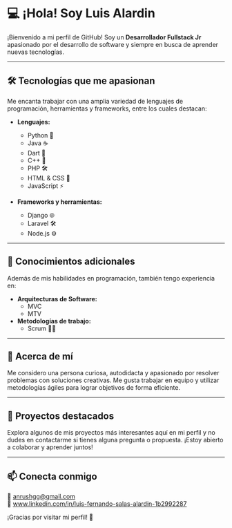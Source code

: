 # 💻 **¡Hola! Soy Luis Alardin**  
¡Bienvenido a mi perfil de GitHub! Soy un **Desarrollador Fullstack Jr** apasionado por el desarrollo de software y siempre en busca de aprender nuevas tecnologías.  

---

## 🛠️ **Tecnologías que me apasionan**  
Me encanta trabajar con una amplia variedad de lenguajes de programación, herramientas y frameworks, entre los cuales destacan:  
- **Lenguajes:**  
  - Python 🐍  
  - Java ☕  
  - Dart 🎯  
  - C++ 🔧  
  - PHP 🛠️  
  - HTML & CSS 🎨  
  - JavaScript ⚡  

- **Frameworks y herramientas:**  
  - Django 🌐  
  - Laravel 🛠️  
  - Node.js ⚙️  

---

## 📐 **Conocimientos adicionales**  
Además de mis habilidades en programación, también tengo experiencia en:  
- **Arquitecturas de Software:**  
  - MVC  
  - MTV  
- **Metodologías de trabajo:**  
  - Scrum 🏃‍♀️  

---

## 🎯 **Acerca de mí**  
Me considero una persona curiosa, autodidacta y apasionado por resolver problemas con soluciones creativas. Me gusta trabajar en equipo y utilizar metodologías ágiles para lograr objetivos de forma eficiente.  

---

## 🌟 **Proyectos destacados**  
Explora algunos de mis proyectos más interesantes aquí en mi perfil y no dudes en contactarme si tienes alguna pregunta o propuesta. ¡Estoy abierto a colaborar y aprender juntos!  

---

## 📫 **Conecta conmigo**  
📧 anrushgg@gmail.com  
💼 www.linkedin.com/in/luis-fernando-salas-alardin-1b2992287  

¡Gracias por visitar mi perfil! 🚀


<!---
ByronGG/ByronGG is a ✨ special ✨ repository because its `README.md` (this file) appears on your GitHub profile.
You can click the Preview link to take a look at your changes.
--->
